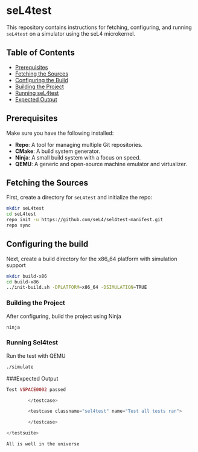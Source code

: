 # seL4test

This repository contains instructions for fetching, configuring, and running `seL4test` on a simulator using the seL4 microkernel.

## Table of Contents

- [Prerequisites](#prerequisites)
- [Fetching the Sources](#fetching-the-sources)
- [Configuring the Build](#configuring-the-build)
- [Building the Project](#building-the-project)
- [Running seL4test](#running-sel4test)
- [Expected Output](#expected-output)

## Prerequisites

Make sure you have the following installed:
- **Repo**: A tool for managing multiple Git repositories.
- **CMake**: A build system generator.
- **Ninja**: A small build system with a focus on speed.
- **QEMU**: A generic and open-source machine emulator and virtualizer.

## Fetching the Sources

First, create a directory for `seL4test` and initialize the repo:

```bash
mkdir seL4test
cd seL4test
repo init -u https://github.com/seL4/sel4test-manifest.git
repo sync
```

## Configuring the build

Next, create a build directory for the x86_64 platform with simulation support

```bash
mkdir build-x86
cd build-x86
../init-build.sh -DPLATFORM=x86_64 -DSIMULATION=TRUE
```

### Building the Project

After configuring, build the project using Ninja

```bash
ninja
```
### Running Sel4test
Run the test with QEMU
```bash
./simulate
```

###Expected Output

```php
Test VSPACE0002 passed

        </testcase>

        <testcase classname="sel4test" name="Test all tests ran">

        </testcase>

</testsuite>

All is well in the universe
```


